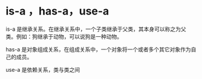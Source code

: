 # is-a ，has-a，use-a

is-a 是继承关系。在继承关系中，一个子类继承于父类，其本身可以称之为父类。例如：狗继承于动物，可以说狗是一种动物。

has-a 是对象组成关系，在组成关系中，一个对象将一个或者多个其它对象作为自己的成员。

use-a 是依赖关系，类与类之间